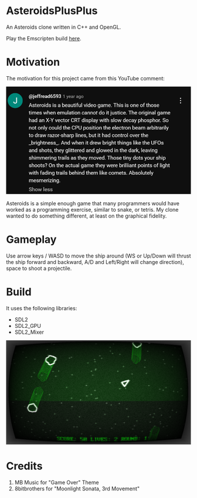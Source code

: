 # AsteroidsPlusPlus

An Asteroids clone written in C++ and OpenGL.

Play the Emscripten build [here](https://relativisticmechanic.github.io/asteroidsplusplus/).

# Motivation

The motivation for this project came from this YouTube comment:

![](./comment.png)

Asteroids is a simple enough game that many programmers would have worked as a programming exercise, similar to snake, or tetris. My clone wanted to do something different, at least on the graphical fidelity.

# Gameplay

Use arrow keys / WASD to move the ship around (WS or Up/Down will thrust the ship forward and backward, A/D and Left/Right will change direction), space to shoot a projectile.

# Build

It uses the following libraries:

- SDL2
- SDL2_GPU
- SDL2_Mixer

![](./gameplay.png)

# Credits

1. MB Music for "Game Over" Theme
2. 8bitbrothers for "Moonlight Sonata, 3rd Movement"

